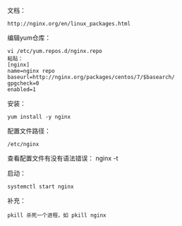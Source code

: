 
文档：

	http://nginx.org/en/linux_packages.html

编辑yum仓库：

	vi /etc/yum.repos.d/nginx.repo
	粘贴：
	[nginx]
	name=nginx repo
	baseurl=http://nginx.org/packages/centos/7/$basearch/
	gpgcheck=0
	enabled=1

安装：

	yum install -y nginx

配置文件路径：

	/etc/nginx

查看配置文件有没有语法错误： nginx -t

启动：
	
	systemctl start nginx

补充：

	pkill 杀死一个进程，如 pkill nginx 
